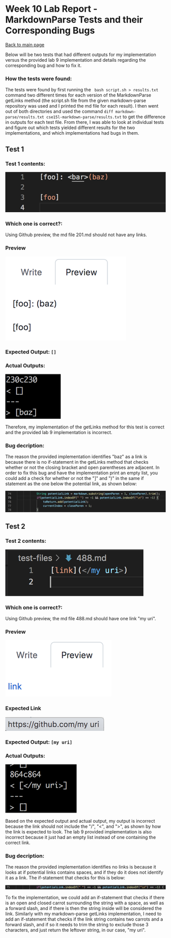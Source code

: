 # Week 10 Lab Report - MarkdownParse Tests and their Corresponding Bugs

[Back to main page](index.html)

Below will be two tests that had different outputs for my implementation versus the provided lab 9 implementation and details regarding the corresponding bug and how to fix it.

### How the tests were found:

The tests were found by first running the `` bash script.sh > results.txt`` command two different times for each version of the MarkdownParse getLinks method (the script.sh file from the given markdown-parse repository was used and I printed the md file for each result). I then went out of both directories and used the command ``diff markdown-parse/results.txt cse15l-markdown-parse/results.txt`` to get the difference in outputs for each test file. From there, I was able to look at individual tests and figure out which tests yielded different results for the two implementations, and which implementations had bugs in them.

## Test 1

### Test 1 contents:

![Image](201-contents.png)

### Which one is correct?:

Using Github preview, the md file 201.md should not have any links.

### Preview

![Image](preview-1.png)

### Expected Output: ``[]`` 

### Actual Outputs:

![Image](diff-output-1.png)

Therefore, my implementation of the getLinks method for this test is correct and the provided lab 9 implementation is incorrect.

### Bug decription:

The reason the provided implementation identifies "baz" as a link is because there is no if-statement in the getLinks method that checks whether or not the closing bracket and open parentheses are adjacent. In order to fix this bug and have the implementation print an empty list, you could add a check for whether or not the "]" and ")" in the same if statement as the one below the potential link, as shown below:

![Image](bug-code-1.png)

## Test 2

### Test 2 contents:

![Image](488-contents.png)

### Which one is correct?:

Using Github preview, the md file 488.md should have one link "my uri".

### Preview

![Image](preview-2.png)

### Expected Link

![Image](exp-ss.png)


### Expected Output: ``[my uri]``

### Actual Outputs:

![Image](diff-output-2.png)

Based on the expected output and actual output, my output is incorrect because the link should not include the "/", "<", and ">", as shown by how the link is expected to look. The lab 9 provided implementation is also incorrect because it just had an empty list instead of one containing the correct link.

### Bug decription:

The reason the provided implementation identifies no links is because it looks at if potential links contains spaces, and if they do it does not identify it as a link. The if-statement that checks for this is below:

![Image](bug-code-2.png)

To fix the implementation, we could add an if-statement that checks if there is an open and closed carrot surrounding the string with a space, as well as a forward slash, and if there is then the string inside will be considered the link. Similarly with my markdown-parse getLinks implementation, I need to add an if-statement that checks if the link string contains two carrots and a forward slash, and if so it needs to trim the string to exclude those 3 characters, and just return the leftover string, in our case, "my uri".